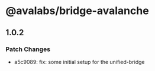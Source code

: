 # @avalabs/bridge-avalanche

## 1.0.2

### Patch Changes

- a5c9089: fix: some initial setup for the unified-bridge
